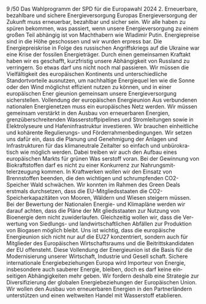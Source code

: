 9 /50
Das Wahlprogramm der SPD für die Europawahl 2024
2. Erneuerbare, bezahlbare und sichere Energieversorgung
Europas Energieversorgung der Zukunft muss erneuerbar, bezahlbar und sicher sein. Wir alle haben zu 
spüren bekommen, was passiert, wenn unsere Energieversorgung zu einem großen Teil abhängig ist von 
Machthabern wie Wladimir Putin. Energiepreise sind in die Höhe geschossen und wir wurden erpress­
bar. Die Energiepreiskrise in Folge des russischen Angriffskriegs auf die Ukraine war eine Krise der fossilen 
Energieträger. Durch einen gemeinsamen Kraftakt haben wir es geschafft, kurzfristig unsere Abhängigkeit 
von Russland zu verringern. So etwas darf uns nicht noch mal passieren. Wir müssen die Vielfältigkeit des 
europäischen Kontinents und unterschiedliche Standortvorteile ausnutzen, um nachhaltige Energiequel­
len wie die Sonne oder den Wind möglichst effizient nutzen zu können, und in einer europäischen Ener­
gieunion gemeinsam unsere Energieversorgung sicherstellen.
Vollendung der europäischen Energieunion
Aus verbundenen nationalen Energienetzen muss ein europäisches Netz werden. Wir müssen gemeinsam 
verstärkt in den Ausbau von erneuerbaren Energien, grenzüberschreitenden Wasserstoffpipelines und 
Stromleitungen sowie in Elektrolyseure und Hafeninfrastruktur investieren. Wir brauchen einheitliche und 
kohärente Regulierungs- und Förderrahmenbedingungen. Wir setzen uns dafür ein, dass die Planung und 
Genehmigung der Anlagen und Infrastrukturen für das klimaneutrale Zeitalter so einfach und unbürokra­
tisch wie möglich werden. Dabei treiben wir auch den Aufbau eines europäischen Markts für grünen Was­
serstoff voran. Bei der Gewinnung von Biokraftstoffen darf es nicht zu einer Konkurrenz zur Nahrungsmit­
telerzeugung kommen.
In Kraftwerken wollen wir den Einsatz von Brennstoffen beenden, die den wichtigen und schrumpfenden 
CO2-Speicher Wald schwächen. Wir konnten im Rahmen des Green Deals erstmals durchsetzen, dass die 
EU-Mitgliedsstaaten die CO2-Speicherkapazitäten von Mooren, Wäldern und Wiesen steigern müssen. Bei 
der Bewertung der Nationalen Energie- und Klimapläne werden wir darauf achten, dass die Pläne der Mit­
gliedsstaaten zur Nutzung von Bioenergie dem nicht zuwiderlaufen. Gleichzeitig wollen wir, dass die Ver­
wertung von Siedlungs- und landwirtschaftlichen Abfällen zur Produktion von Biogasen möglich bleibt. 
Uns ist wichtig, dass die europäische Energieunion sich nicht nur auf die EU27 konzentriert, sondern auch 
für Mitglieder des Europäischen Wirtschaftsraums und die Beitrittskandidaten der EU offensteht. Diese 
Vollendung der Energieunion ist die Basis für die Modernisierung unserer Wirtschaft, Industrie und Gesell­
schaft.
Sichere internationale Energiebeziehungen
Europa wird Importeur von Energie, insbesondere auch sauberer Energie, bleiben, doch es darf keine ein­
seitigen Abhängigkeiten mehr geben. Wir fordern deshalb eine Strategie zur Diversifizierung der globalen 
Energiebeziehungen der Europäischen Union. Wir wollen den Ausbau von erneuerbaren Energien in den 
Partnerländern unterstützen und einen weltweiten Handel mit Wasserstoff etablieren.
